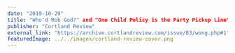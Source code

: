 ```yaml
---
date: "2019-10-29"
title: "Who'd Rob God?" and "One Child Policy is the Party Pickup Line"
publisher: "Cortland Review"
external_link: "https://archive.cortlandreview.com/issue/83/wong.php#1"
featuredImage: ../../images/cortland-review-cover.png
---
```

